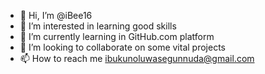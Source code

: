 - 👋 Hi, I’m @iBee16
- 👀 I’m interested in learning good skills
- 🌱 I’m currently learning in GitHub.com platform
- 💞️ I’m looking to collaborate on some vital projects
- 📫 How to reach me ibukunoluwasegunnuda@gmail.com


<!---
iBee16/iBee16 is a ✨ special ✨ repository because its `README.md` (this file) appears on your GitHub profile.
You can click the Preview link to take a look at your changes.
--->
